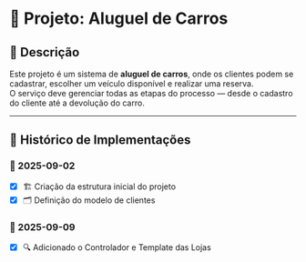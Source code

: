 # 🚗 Projeto: Aluguel de Carros

## 📖 Descrição
Este projeto é um sistema de **aluguel de carros**, onde os clientes podem se cadastrar, escolher um veículo disponível e realizar uma reserva.  
O serviço deve gerenciar todas as etapas do processo — desde o cadastro do cliente até a devolução do carro.

---

## 📝 Histórico de Implementações

### 📅 2025-09-02
- [x] 🏗️ Criação da estrutura inicial do projeto
- [x] 🗂️ Definição do modelo de clientes

### 📅 2025-09-09
- [x] 🔍 Adicionado o Controlador e Template das Lojas
